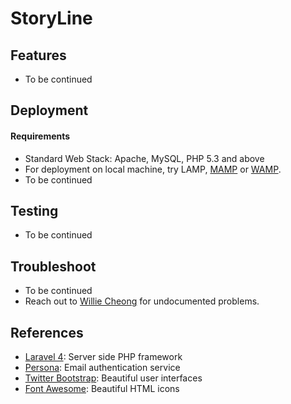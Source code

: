 # StoryLine


## Features
- To be continued


## Deployment        
#### Requirements
- Standard Web Stack: Apache, MySQL, PHP 5.3 and above
- For deployment on local machine, try LAMP, [MAMP](http://www.mamp.info/en/downloads/) or [WAMP](http://www.wampserver.com/en/). 
- To be continued


## Testing
- To be continued


## Troubleshoot
- To be continued
- Reach out to [Willie Cheong](http://williecheong.com) for undocumented problems.


## References
- [Laravel 4](https://github.com/laravel/laravel): Server side PHP framework
- [Persona](https://developer.mozilla.org/en-US/Persona): Email authentication service
- [Twitter Bootstrap](http://getbootstrap.com/getting-started/): Beautiful user interfaces
- [Font Awesome](http://fontawesome.io/): Beautiful HTML icons